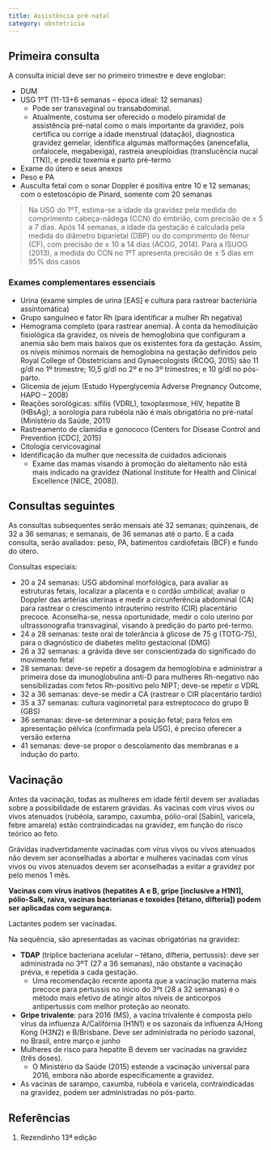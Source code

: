 ```yaml
---
title: Assistência pré-natal
category: obstetricia
---
```


## Primeira consulta

A consulta inicial deve ser no primeiro trimestre e deve englobar:

* DUM
* USG 1ºT (11-13+6 semanas – época ideal: 12 semanas)
  * Pode ser transvaginal ou transabdominal.
  * Atualmente, costuma ser oferecido o modelo piramidal de assistência pré-natal como o mais importante da gravidez, pois certifica ou corrige a idade menstrual (datação), diagnostica gravidez gemelar, identifica algumas malformações (anencefalia, onfalocele, megabexiga), rastreia aneuploidias (translucência nucal [TN]), e prediz toxemia e parto pré-termo
* Exame do útero e seus anexos
* Peso e PA
* Ausculta fetal com o sonar Doppler é positiva entre 10 e 12 semanas; com o estetoscópio de Pinard, somente com 20 semanas

> Na USG do 1ºT, estima-se a idade da gravidez pela medida do comprimento cabeça-nádega (CCN) do embrião, com precisão de ± 5 a 7 dias. Após 14 semanas, a idade da gestação é calculada pela medida do diâmetro biparietal (DBP) ou do comprimento do fêmur (CF), com precisão de ± 10 a 14 dias (ACOG, 2014). Para a ISUOG (2013), a medida do CCN no 1ºT apresenta precisão de ± 5 dias em 95% dos casos

### Exames complementares essenciais

* Urina (exame simples de urina [EAS] e cultura para rastrear bacteriúria assintomática)
* Grupo sanguíneo e fator Rh (para identificar a mulher Rh negativa)
* Hemograma completo (para rastrear anemia). À conta da hemodiluição fisiológica da gravidez, os níveis de hemoglobina que configuram a anemia são bem mais baixos que os existentes fora da gestação. Assim, os níveis mínimos normais de hemoglobina na gestação definidos pelo Royal College of Obstetricians and Gynaecologists (RCOG, 2015) são 11 g/dl no 1º trimestre; 10,5 g/dl no 2º e no 3º trimestres; e 10 g/dl no pós-parto.
* Glicemia de jejum (Estudo Hyperglycemia Adverse Pregnancy Outcome, HAPO – 2008)
* Reações sorológicas: sífilis (VDRL), toxoplasmose, HIV, hepatite B (HBsAg); a sorologia para rubéola não é mais obrigatória no pré-natal (Ministério da Saúde, 2011)
* Rastreamento de clamídia e gonococo (Centers for Disease Control and Prevention [CDC], 2015)
* Citologia cervicovaginal
* Identificação da mulher que necessita de cuidados adicionais
  * Exame das mamas visando à promoção do aleitamento não está mais indicado na gravidez (National Institute for Health and Clinical Excellence [NICE, 2008]).


## Consultas seguintes

As consultas subsequentes serão mensais até 32 semanas; quinzenais, de 32 a 36 semanas; e semanais, de 36 semanas até o parto. E a cada consulta, serão avaliados: peso, PA, batimentos cardiofetais (BCF) e fundo do útero.

Consultas especiais:

* 20 a 24 semanas: USG abdominal morfológica, para avaliar as estruturas fetais, localizar a placenta e o cordão umbilical; avaliar o Doppler das artérias uterinas e medir a circunferência abdominal (CA) para rastrear o crescimento intrauterino restrito (CIR) placentário precoce. Aconselha-se, nessa oportunidade, medir o colo uterino por ultrassonografia transvaginal, visando à predição do parto pré-termo.
* 24 a 28 semanas: teste oral de tolerância à glicose de 75 g (TOTG-75), para o diagnóstico de diabetes melito gestacional (DMG)
* 26 a 32 semanas: a grávida deve ser conscientizada do significado do movimento fetal
* 28 semanas: deve-se repetir a dosagem da hemoglobina e administrar a primeira dose da imunoglobulina anti-D para mulheres Rh-negativo não sensibilizadas com fetos Rh-positivo pelo NIPT; deve-se repetir o VDRL
* 32 a 36 semanas: deve-se medir a CA (rastrear o CIR placentário tardio)
* 35 a 37 semanas: cultura vaginorretal para estreptococo do grupo B (GBS)
* 36 semanas: deve-se determinar a posição fetal; para fetos em apresentação pélvica (confirmada pela USG), é preciso oferecer a versão externa
* 41 semanas: deve-se propor o descolamento das membranas e a indução do parto.

## Vacinação

Antes da vacinação, todas as mulheres em idade fértil devem ser avaliadas sobre a possibilidade de estarem grávidas. As vacinas com vírus vivos ou vivos atenuados (rubéola, sarampo, caxumba, pólio-oral [Sabin], varicela, febre amarela) estão contraindicadas na gravidez, em função do risco teórico ao feto.

Grávidas inadvertidamente vacinadas com vírus vivos ou vivos atenuados não devem ser aconselhadas a abortar e mulheres vacinadas com vírus vivos ou vivos atenuados devem ser aconselhadas a evitar a gravidez por pelo menos 1 mês.

**Vacinas com vírus inativos (hepatites A e B, gripe [inclusive a H1N1], pólio-Salk, raiva, vacinas bacterianas e toxoides [tétano, difteria]) podem ser aplicadas com segurança.**

Lactantes podem ser vacinadas.

Na sequência, são apresentadas as vacinas obrigatórias na gravidez:

* **TDAP** (tríplice bacteriana acelular – tétano, difteria, pertussis): deve ser administrada no 3ºT (27 a 36 semanas), não obstante a vacinação prévia, e repetida a cada gestação.
  * Uma recomendação recente aponta que a vacinação materna mais precoce para pertussis no início do 3ºt (28 a 32 semanas) é o método mais efetivo de atingir altos níveis de anticorpos antipertussis com melhor proteção ao neonato.
* **Gripe trivalente**: para 2016 (MS), a vacina trivalente é composta pelo vírus da influenza A/Califórnia (H1N1) e os sazonais da influenza A/Hong Kong (H3N2) e B/Brisbane. Deve ser administrada no período sazonal, no Brasil, entre março e junho
* Mulheres de risco para hepatite B devem ser vacinadas na gravidez (três doses).
  * O Ministério da Saúde (2015) estende a vacinação universal para 2016, embora não aborde especificamente a gravidez.
* As vacinas de sarampo, caxumba, rubéola e varicela, contraindicadas na gravidez, podem ser administradas no pós-parto.










## Referências

1. Rezendinho 13ª edição

